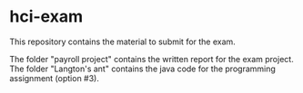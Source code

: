 # hci-exam
This repository contains the material to submit for the exam.

The folder "payroll project" contains the written report for the exam project.
The folder "Langton's ant" contains the java code for the programming assignment (option #3).

